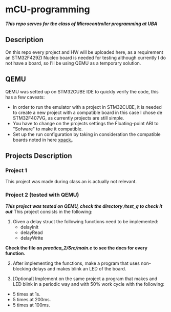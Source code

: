 # mCU-programming

***This repo serves for the class of Microcontroller programming at UBA***

## Description
On this repo every project and HW will be uploaded here, as a requirement an STM32F429ZI Nucleo board is needed for testing although currently I do not have a board, so I'll be using QEMU as a temporary solution.

## QEMU
QEMU was setted up on STM32CUBE IDE to quickly verify the code, this has a few caveats:

- In order to run the emulator with a project in STM32CUBE, it is needed to create a new project with a compatible board in this case I chose de STM32F407VG, as currently projects are still simple.
- You have to change on the projects settings the Floating-point ABI to "Sofware" to make it compatible.
- Set up the run configuration by taking in consideration the compatible boards noted in here [xpack.](https://xpack.github.io/blog/2021/10/17/qemu-arm-v2-8-0-13-released/).


## Projects Description

### Project 1
This project was made during class an is actually not relevant.

### Project 2 (tested with QEMU)
***This project was tested on QEMU, check the directory /test_q to check it out***
This project consists in the following:

1. Given a delay struct the following functions need to be implemented:
    - delayInit
    - delayRead
    - delayWrite

**Check the file on ***practica_2/Src/main.c*** to see the docs for every function.**

2.  After implementing the functions, make a program that uses non-blocking delays and makes blink an LED of the board.

3. [Optional] Implement on the same project a program that makes and LED blink in a periodic way and with 50% work cycle with the following:
- 5 times at 1s.
- 5 times at 200ms.
- 5 times at 100ms. 

